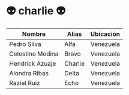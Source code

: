 # 👽 charlie 👽

| Nombre           | Alias   | Ubicación |
| ---------------- | ------- | --------- |
| Pedro Silva      | Alfa    | Venezuela |
| Celestino Medina | Bravo   | Venezuela |
| Hendrick Azuaje  | Charlie | Venezuela |
| Alondra Ribas    | Delta   | Venezuela |
| Raziel Ruiz      | Echo    | Venezuela |
